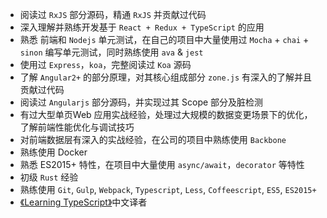 - 阅读过 `RxJS` 部分源码，精通 `RxJS` 并贡献过代码
- 深入理解并熟练开发基于 `React + Redux + TypeScript` 的应用
- 熟悉 前端和 `Nodejs` 单元测试，在自己的项目中大量使用过 `Mocha` + `chai` + `sinon` 编写单元测试，同时熟练使用 `ava` & `jest`
- 使用过 `Express`，`koa`，完整阅读过 `Koa` 源码
- 了解 `Angular2+` 的部分原理，对其核心组成部分 `zone.js` 有深入的了解并且贡献过代码
- 阅读过 `Angularjs` 部分源码，并实现过其 Scope 部分及脏检测
- 有过大型单页Web 应用实战经验，处理过大规模的数据变更场景下的优化，了解前端性能优化与调试技巧
- 对前端数据层有深入的实战经验，在公司的项目中熟练使用 `Backbone`
- 熟练使用 Docker
- 熟悉 ES2015+ 特性，在项目中大量使用 `async/await`，`decorator` 等特性
- 初级 `Rust` 经验
- 熟练使用 `Git`, `Gulp`, `Webpack`, `Typescript`, `Less`, `Coffeescript`, `ES5`, `ES2015+`
- [《Learning TypeScript》](https://item.jd.com/12001593.html)中文译者